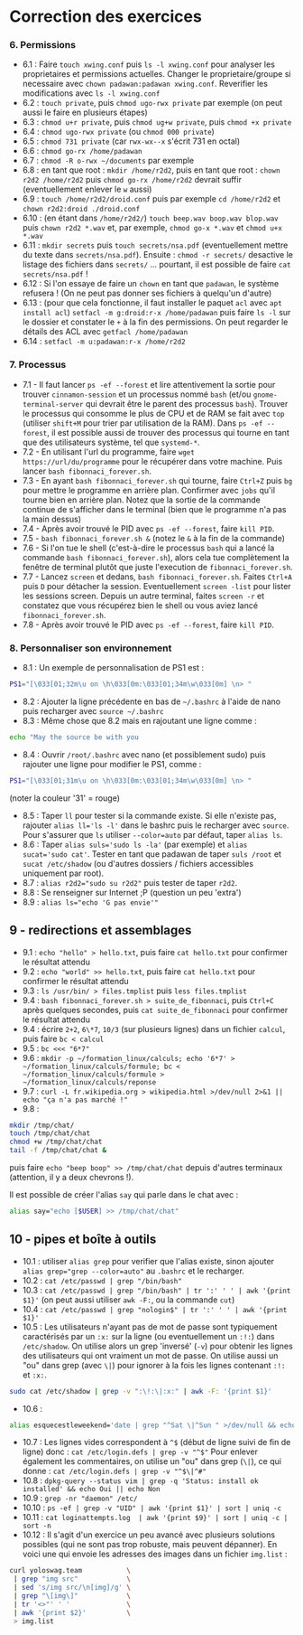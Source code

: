 # Correction des exercices

### 6. Permissions

- 6.1 : Faire `touch xwing.conf` puis `ls -l xwing.conf` pour analyser les proprietaires et permissions actuelles. Changer le proprietaire/groupe si necessaire avec `chown padawan:padawan xwing.conf`. Reverifier les modifications avec `ls -l xwing.conf`
- 6.2 : `touch private`, puis `chmod ugo-rwx private` par exemple (on peut aussi le faire en plusieurs étapes)
- 6.3 : `chmod u+r private`, puis `chmod ug+w private`, puis `chmod +x private`
- 6.4 : `chmod ugo-rwx private` (ou `chmod 000 private`)
- 6.5 : `chmod 731 private` (car `rwx-wx--x` s'écrit 731 en octal)
- 6.6 : `chmod go-rx /home/padawan`
- 6.7 : `chmod -R o-rwx ~/documents` par exemple
- 6.8 : en tant que root : `mkdir /home/r2d2`, puis en tant que root : `chown r2d2 /home/r2d2` puis `chmod go-rx /home/r2d2` devrait suffir (eventuellement enlever le `w` aussi)
- 6.9 : `touch /home/r2d2/droid.conf` puis par exemple `cd /home/r2d2` et `chown r2d2:droid ./droid.conf`
- 6.10 : (en étant dans `/home/r2d2/`) `touch beep.wav boop.wav blop.wav` puis `chown r2d2 *.wav` et, par exemple, `chmod go-x *.wav` et `chmod u+x *.wav`
- 6.11 : `mkdir secrets` puis `touch secrets/nsa.pdf` (eventuellement mettre du texte dans `secrets/nsa.pdf`). Ensuite : `chmod -r secrets/` desactive le listage des fichiers dans `secrets/` ... pourtant, il est possible de faire `cat secrets/nsa.pdf` !
- 6.12 : Si l'on essaye de faire un `chown` en tant que `padawan`, le système refusera ! (On ne peut pas donner ses fichiers à quelqu'un d'autre)
- 6.13 : (pour que cela fonctionne, il faut installer le paquet `acl` avec `apt install acl`) `setfacl -m g:droid:r-x /home/padawan` puis faire `ls -l` sur le dossier et constater le `+` à la fin des permissions. On peut regarder le détails des ACL avec `getfacl /home/padawan`
- 6.14 : `setfacl -m u:padawan:r-x /home/r2d2`

### 7. Processus

- 7.1 - Il faut lancer `ps -ef --forest` et lire attentivement la sortie pour trouver `cinnamon-session` et un processus nommé `bash` (et/ou `gnome-terminal-server` qui devrait être le parent des processus `bash`). Trouver le processus qui consomme le plus de CPU et de RAM se fait avec `top` (utiliser `shift+M` pour trier par utilisation de la RAM). Dans `ps -ef --forest`, il est possible aussi de trouver des processus qui tourne en tant que des utilisateurs système, tel que `systemd-*`.
- 7.2 - En utilisant l'url du programme, faire `wget https://url/du/programme` pour le récupérer dans votre machine. Puis lancer `bash fibonnaci_forever.sh`.
- 7.3 - En ayant `bash fibonnaci_forever.sh` qui tourne, faire `Ctrl+Z` puis `bg` pour mettre le programme en arrière plan. Confirmer avec `jobs` qu'il tourne bien en arrière plan. Notez que la sortie de la commande continue de s'afficher dans le terminal (bien que le programme n'a pas la main dessus)
- 7.4 - Après avoir trouvé le PID avec `ps -ef --forest`, faire `kill PID`.
- 7.5 - `bash fibonnaci_forever.sh &` (notez le `&` à la fin de la commande)
- 7.6 - Si l'on tue le shell (c'est-à-dire le processus `bash` qui a lancé la commande `bash fibonnaci_forever.sh`), alors cela tue complètement la fenêtre de terminal plutôt que juste l'execution de `fibonnaci_forever.sh`.
- 7.7 - Lancez `screen` et dedans, `bash fibonnaci_forever.sh`. Faites `Ctrl+A` puis `D` pour détacher la session. Eventuellement `screen -list` pour lister les sessions screen. Depuis un autre terminal, faites `screen -r` et constatez que vous récupérez bien le shell ou vous aviez lancé `fibonnaci_forever.sh`.
- 7.8 - Après avoir trouvé le PID avec `ps -ef --forest`, faire `kill PID`.

### 8. Personnaliser son environnement

- 8.1 : Un exemple de personnalisation de PS1 est :

```bash
PS1="[\033[01;32m\u on \h\033[0m:\033[01;34m\w\033[0m] \n> "
```

- 8.2 : Ajouter la ligne précédente en bas de `~/.bashrc` à l'aide de nano puis recharger avec `source ~/.bashrc`
- 8.3 : Même chose que 8.2 mais en rajoutant une ligne comme :

```bash
echo "May the source be with you
```
- 8.4 : Ouvrir `/root/.bashrc` avec nano (et possiblement sudo) puis rajouter une ligne pour modifier le PS1, comme :

```bash
PS1="[\033[01;31m\u on \h\033[0m:\033[01;34m\w\033[0m] \n> "
```

(noter la couleur '31' = rouge)

- 8.5 : Taper `ll` pour tester si la commande existe. Si elle n'existe pas, rajouter `alias ll='ls -l'` dans le bashrc puis le recharger avec `source`. Pour s'assurer que `ls` utiliser `--color=auto` par défaut, taper `alias ls`.
- 8.6 : Taper `alias suls='sudo ls -la'` (par exemple) et `alias sucat='sudo cat'`. Tester en tant que padawan de taper `suls /root` et `sucat /etc/shadow` (ou d'autres dossiers / fichiers accessibles uniquement par root).
- 8.7 : `alias r2d2="sudo su r2d2"` puis tester de taper `r2d2`.
- 8.8 : Se renseigner sur Internet ;P (question un peu 'extra')
- 8.9 : `alias ls="echo 'G pas envie'"`

## 9 - redirections et assemblages

- 9.1 : `echo "hello" > hello.txt`, puis faire `cat hello.txt` pour confirmer le résultat attendu
- 9.2 : `echo "world" >> hello.txt`, puis faire `cat hello.txt` pour confirmer le résultat attendu
- 9.3 : `ls /usr/bin/ > files.tmplist` puis `less files.tmplist`
- 9.4 : `bash fibonnaci_forever.sh > suite_de_fibonnaci`, puis `Ctrl+C` après quelques secondes, puis `cat suite_de_fibonnaci` pour confirmer le résultat attendu
- 9.4 : écrire `2+2`, `6\*7`, `10/3` (sur plusieurs lignes) dans un fichier `calcul`, puis faire `bc < calcul`
- 9.5 : `bc <<< "6*7"`
- 9.6 : `mkdir -p ~/formation_linux/calculs; echo '6*7' > ~/formation_linux/calculs/formule; bc < ~/formation_linux/calculs/formule > ~/formation_linux/calculs/reponse`
- 9.7 : `curl -L fr.wikipedia.org > wikipedia.html >/dev/null 2>&1 || echo "ça n'a pas marché !"`
- 9.8 :

```bash
mkdir /tmp/chat/
touch /tmp/chat/chat
chmod +w /tmp/chat/chat
tail -f /tmp/chat/chat &
```

puis faire `echo "beep boop" >> /tmp/chat/chat` depuis d'autres terminaux (attention, il y a deux chevrons !).

Il est possible de créer l'alias `say` qui parle dans le chat avec :

```bash
alias say="echo [$USER] >> /tmp/chat/chat"
```

## 10 - pipes et boîte à outils

- 10.1 : utiliser `alias grep` pour verifier que l'alias existe, sinon ajouter `alias grep="grep --color=auto"` au `.bashrc` et le recharger.
- 10.2 : `cat /etc/passwd | grep "/bin/bash"`
- 10.3 : `cat /etc/passwd | grep "/bin/bash" | tr ':' ' ' | awk '{print $1}'` (on peut aussi utiliser `awk -F:`, ou la commande `cut`)
- 10.4 : `cat /etc/passwd | grep "nologin$" | tr ':' ' ' | awk '{print $1}'`
- 10.5 : Les utilisateurs n'ayant pas de mot de passe sont typiquement caractérisés par un `:x:` sur la ligne (ou eventuellement un `:!:`) dans `/etc/shadow`. On utilise alors un grep 'inversé' (`-v`) pour obtenir les lignes des utilisateurs qui ont vraiment un mot de passe. On utilise aussi un "ou" dans grep (avec `\|`) pour ignorer à la fois les lignes contenant `:!:` et `:x:`.

```bash
sudo cat /etc/shadow | grep -v ":\!:\|:x:" | awk -F: '{print $1}'
```

- 10.6 :

```bash
alias esquecestleweekend='date | grep "^Sat \|^Sun " >/dev/null && echo "Cest le weekend" && echo "Cest le weekend" || echo "Arg il faut encore taffer!"
```

- 10.7 : Les lignes vides correspondent à `^$` (début de ligne suivi de fin de ligne) donc : `cat /etc/login.defs | grep -v "^$"` Pour enlever également les commentaires, on utilise un "ou" dans grep (`\|`), ce qui donne : `cat /etc/login.defs | grep -v "^$\|^#"`
- 10.8 : `dpkg-query --status vim | grep -q 'Status: install ok installed' && echo Oui || echo Non`
- 10.9 : `grep -nr "daemon" /etc/`
- 10.10 : `ps -ef | grep -v "UID" | awk '{print $1}' | sort | uniq -c`
- 10.11 : `cat loginattempts.log  | awk '{print $9}' | sort | uniq -c | sort -n`
- 10.12 : Il s'agit d'un exercice un peu avancé avec plusieurs solutions possibles (qui ne sont pas trop robuste, mais peuvent dépanner). En voici une qui envoie les adresses des images dans un fichier `img.list` :

```bash
curl yoloswag.team           \
 | grep "img src"            \
 | sed 's/img src/\n[img]/g' \
 | grep "\[img\]"            \
 | tr '<>"' ' '              \
 | awk '{print $2}'          \
 > img.list
```
